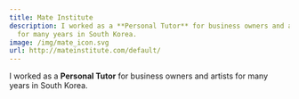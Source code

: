 ```yaml
---
title: Mate Institute
description: I worked as a **Personal Tutor** for business owners and artists
  for many years in South Korea.
image: /img/mate_icon.svg
url: http://mateinstitute.com/default/
---
```

I worked as a **Personal Tutor** for business owners and artists for many years in South Korea.